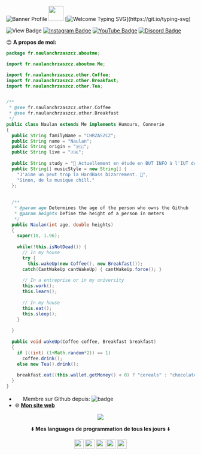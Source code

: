 ![Banner Profile](https://eapi.pcloud.com/getpubthumb?code=XZmubJZO3RLKrQ4bwSiOupYtRg78SzGx3N7&linkpassword=undefined&size=1918x378&crop=0&type=auto)
<img src="https://c.tenor.com/nebZyl8oN7IAAAAj/wave-hello.gif" width="40" height="40"> 
[![Welcome Typing SVG](https://readme-typing-svg.herokuapp.com?color=%2336BCF7&lines=Bienvenue+sur+mon+Github+!)](https://git.io/typing-svg)

![View Badge](https://gitwar.herokuapp.com/badge?username=NaulaN&color=blueviolet)
[![Instagram Badge](https://img.shields.io/badge/-Instagram-e4405f?style=flat-square&logo=Instagram&logoColor=white)](https://www.instagram.com/naulan.chrzaszcz/) [![YouTube Badge](https://img.shields.io/badge/-Youtube-911010?style=flat-square&logo=Youtube&logoColor=red)](https://www.youtube.com/channel/UCbl4AHVket_DNhBzQG56f7w) 
[![Discord Badge](https://img.shields.io/badge/-Discord-7e60bf?style=flat-square&logo=Discord&logoColor=purple)](https://discord.gg/yEvBg8CPaM)

😊 **A propos de moi:**
````java
package fr.naulanchrzaszcz.aboutme;

import fr.naulanchrzaszcz.aboutme.Me;

import fr.naulanchrzaszcz.other.Coffee;
import fr.naulanchrzaszcz.other.Breakfast;
import fr.naulanchrzaszcz.other.Tea;


/**
 * @see fr.naulanchrzaszcz.other.Coffee
 * @see fr.naulanchrzaszcz.other.Breakfast
 */
public class Naulan extends Me implements Humours, Connerie
{
  public String familyName = "CHRZASZCZ";
  public String name = "Naulan";
  public String origin = "🇵🇱";
  public String live = "🇫🇷";
  
  public String study = "💼 Actuellement en étude en BUT INFO à l'IUT de Montreuil."
  public String[] musicStyle = new String[] {
    "J'aime un peut trop la HardBass bizarrement. 👀", 
    "Sinon, de la musique chill."
  };
  
  
  /**
   * @param age Determines the age of the person who owns the Github
   * @param heights Define the height of a person in meters
   */
  public Naulan(int age, double heights) 
  {
    super(18, 1.96);
    
    while(!this.isNotDead()) {
      // In my house
      try {
        this.wakeUp(new Coffee(), new Breakfast());
      catch(CantWakeUp cantWakeUp) { cantWakeUp.force(); }
      
      // In a entreprise or in my university
      this.work();
      this.learn();
      
      // In my house
      this.eat();
      this.sleep();
    }
    
  }
  
  public void wakeUp(Coffee coffee, Breakfast breakfast) 
  {
    if (((int) (1+Math.random*2)) == 1)
      coffee.drink();
    else new Tea().drink();
    
    breakfast.eat((this.wallet.getMoney() < 0) ? "cereals" : "chocolate bread");
  }
}
````
- <img src="https://upload.wikimedia.org/wikipedia/commons/9/91/Octicons-mark-github.svg" width="17" height="17"> Membre sur Github depuis: ![badge](https://badges.pufler.dev/years/NaulaN)
- 🌐 __[Mon site web](https://www.chrz-development.fr)__

<p align="center"><img src="https://github-readme-stats.vercel.app/api/top-langs/?username=NaulaN&layout=compact&count_private=true&theme=gruvbox)](https://github.com/anuraghazra/github-readme-stats"></p>
  
<p align="center">⬇️ <b>Mes languages de programmation de tous les jours</b> ⬇️</p>

<p align="center"><code><img src="https://developer.asustor.com/uploadIcons/0020_999_1596443479_JAVA.png" width="25" height="25"></code>
<code><img src="https://upload.wikimedia.org/wikipedia/commons/thumb/c/c3/Python-logo-notext.svg/1200px-Python-logo-notext.svg.png" width="25" height="25"></code>
<code><img src="https://upload.wikimedia.org/wikipedia/commons/thumb/6/61/HTML5_logo_and_wordmark.svg/512px-HTML5_logo_and_wordmark.svg.png" width="25" height="25"></code>
<code><img src="https://upload.wikimedia.org/wikipedia/commons/d/d5/CSS3_logo_and_wordmark.svg" width="25" height="25"></code>
<code><img src="https://upload.wikimedia.org/wikipedia/commons/9/99/Unofficial_JavaScript_logo_2.svg" width="25" height="25"></code>
</p>
